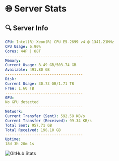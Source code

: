 # 🌐 Server Stats
## 🔍 Server Info
```yaml
CPU: Intel(R) Xeon(R) CPU E5-2699 v4 @ 1341.21MHz
CPU Usage: 6.90%
Cores: 44P | 88T
-----------------------------------
Memory:
Current Usage: 8.49 GB/503.74 GB
Available: 491.80 GB
-----------------------------------
Disk:
Current Usage: 30.73 GB/1.71 TB
Free: 1.60 TB
-----------------------------------
GPU:
No GPU detected
-----------------------------------
Network:
Current Transfer (Sent): 592.58 KB/s
Current Transfer (Received): 99.34 KB/s
Total Sent: 957.71 GB
Total Received: 196.10 GB
-----------------------------------
Uptime:
18d 3h 20m 1s
```
![GitHub Stats](https://img.shields.io/badge/Updated-2025-05-07_20:28:49-blue)